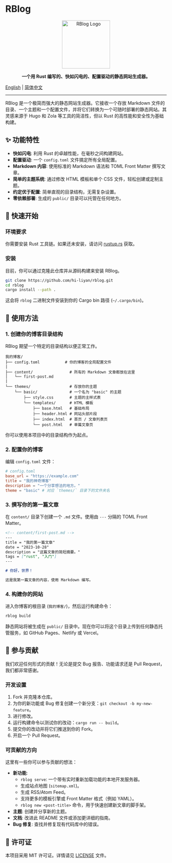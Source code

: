 # RBlog

<p align="center">
  <img src="https://rustacean.net/assets/rustacean-flat-happy.svg" width="150" alt="RBlog Logo">
</p>

<p align="center">
  <strong>一个用 Rust 编写的、快如闪电的、配置驱动的静态网站生成器。</strong>
</p>

[English](./README.md) | [简体中文](./README.zh-CN.md)

---

RBlog 是一个极简而强大的静态网站生成器。它接收一个存放 Markdown 文件的目录、一个主题和一个配置文件，并将它们转换为一个可随时部署的静态网站。其灵感来源于 Hugo 和 Zola 等工具的简洁性，但以 Rust 的高性能和安全性为基础构建。

## ✨ 功能特性

- **快如闪电**: 利用 Rust 的卓越性能，在毫秒之间构建网站。
- **配置驱动**: 一个 `config.toml` 文件搞定所有全局配置。
- **Markdown 内容**: 使用标准的 Markdown 语法和 TOML Front Matter 撰写文章。
- **简单的主题系统**: 通过修改 HTML 模板和单个 CSS 文件，轻松创建或定制主题。
- **约定优于配置**: 简单直观的目录结构，无需复杂设置。
- **零依赖部署**: 生成的 `public/` 目录可以托管在任何地方。

## 🚀 快速开始

### 环境要求

你需要安装 Rust 工具链。如果还未安装，请访问 [rustup.rs](https://rustup.rs/) 获取。

### 安装

目前，你可以通过克隆此仓库并从源码构建来安装 RBlog。

```bash
git clone https://github.com/hi-liyan/rblog.git
cd rblog
cargo install --path .
```
这会将 `rblog` 二进制文件安装到你的 Cargo bin 路径 (`~/.cargo/bin`)。

## 📖 使用方法

### 1. 创建你的博客目录结构

RBlog 期望一个特定的目录结构以便正常工作。

```
我的博客/
├── config.toml           # 你的博客的全局配置文件
|
├── content/                # 所有的 Markdown 文章都放在这里
│   └── first-post.md
|
└── themes/                 # 存放你的主题
    └── basic/              # 一个名为 "basic" 的主题
        ├── style.css       # 主题的主样式表
        └── templates/      # HTML 模板
            ├── base.html   # 基础布局
            ├── header.html # 网站头部片段
            ├── index.html  # 首页 / 文章列表页
            └── post.html   # 单篇文章页
```
你可以使用本项目中的目录结构作为起点。

### 2. 配置你的博客

编辑 `config.toml` 文件：

```toml
# config.toml
base_url = "https://example.com"
title = "我的神奇博客"
description = "一个分享想法的地方。"
theme = "basic" # 对应 `themes/` 目录下的文件夹名
```

### 3. 撰写你的第一篇文章

在 `content/` 目录下创建一个 `.md` 文件。使用由 `---` 分隔的 TOML Front Matter。

```markdown
<!-- content/first-post.md -->
---
title = "我的第一篇文章"
date = "2023-10-28"
description = "这篇文章的简短摘要。"
tags = ["rust", "入门"]
---

# 你好，世界！

这是我第一篇文章的内容，使用 Markdown 编写。
```

### 4. 构建你的网站

进入你博客的根目录 (`我的博客/`)，然后运行构建命令：

```bash
rblog build
```

静态网站将被生成在 `public/` 目录中。现在你可以将这个目录上传到任何静态托管服务，如 GitHub Pages、Netlify 或 Vercel。

## 🤝 参与贡献

我们欢迎任何形式的贡献！无论是提交 Bug 报告、功能请求还是 Pull Request，我们都非常感谢。

### 开发设置

1.  Fork 并克隆本仓库。
2.  为你的新功能或 Bug 修复创建一个新分支：`git checkout -b my-new-feature`。
3.  进行修改。
4.  运行构建命令以测试你的改动：`cargo run -- build`。
5.  提交你的改动并将它们推送到你的 Fork。
6.  开启一个 Pull Request。

### 可贡献的方向

这里有一些你可以参与贡献的想法：

- **新功能**:
    - `rblog serve`: 一个带有实时重新加载功能的本地开发服务器。
    - 生成站点地图 (`sitemap.xml`)。
    - 生成 RSS/Atom Feed。
    - 支持更多的模板引擎或 Front Matter 格式（例如 YAML）。
    - `rblog new <post-title>` 命令，用于快速创建新文章的脚手架。
- **主题**: 创建并分享新的主题。
- **文档**: 改进此 README 文件或添加更详细的指南。
- **Bug 修复**: 查找并修复现有代码库中的错误。

## 📄 许可证

本项目采用 MIT 许可证。详情请见 [LICENSE](LICENSE) 文件。